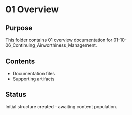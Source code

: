 # 01 Overview

## Purpose
This folder contains 01 overview documentation for 01-10-06_Continuing_Airworthiness_Management.

## Contents
- Documentation files
- Supporting artifacts

## Status
Initial structure created - awaiting content population.
